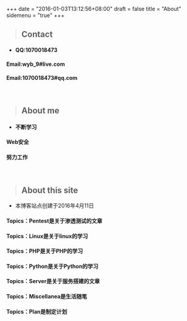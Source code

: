 +++
date = "2016-01-03T13:12:56+08:00"
draft = false
title = "About"
sidemenu = "true"
+++

> ## Contact
* #### QQ:1070018473
#### Email:wyb_9#live.com
#### Email:1070018473#qq.com

<br />

> ## About me
- #### 不断学习
#### Web安全
#### 努力工作

<br />

> ## About this site
* 本博客站点创建于2016年4月11日
#### Topics：Pentest是关于渗透测试的文章
#### Topics：Linux是关于linux的学习
#### Topics：PHP是关于PHP的学习
#### Topics：Python是关于Python的学习
#### Topics：Server是关于服务搭建的文章
#### Topics：Miscellanea是生活随笔
#### Topics：Plan是制定计划